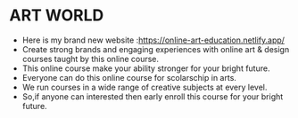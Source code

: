 # ART WORLD
- Here is my brand new website :https://online-art-education.netlify.app/
- Create strong brands and engaging experiences with online art & design courses taught by this online course.
- This online course make your ability stronger for your bright future.
- Everyone can do this online course for scolarschip in arts.
- We run courses in a wide range of creative subjects at every level.
- So,if anyone can interested then early enroll this course for your bright future.
